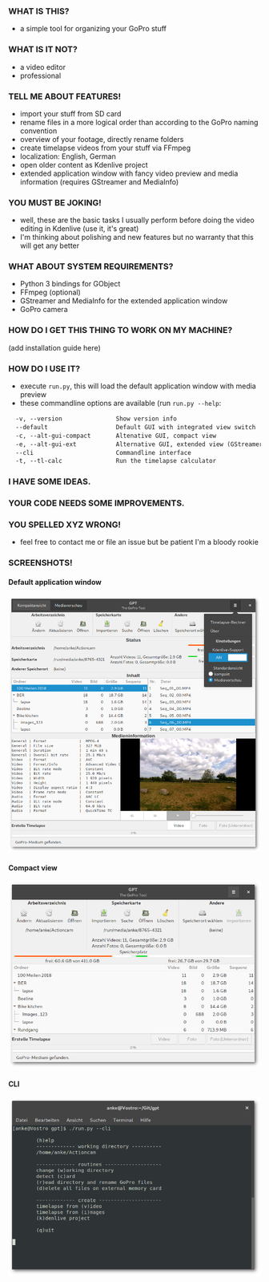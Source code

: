 ### WHAT IS THIS?

- a simple tool for organizing your GoPro stuff

### WHAT IS IT NOT?

- a video editor
- professional

### TELL ME ABOUT FEATURES!

- import your stuff from SD card
- rename files in a more logical order than according to the GoPro naming convention
- overview of your footage, directly rename folders
- create timelapse videos from your stuff via FFmpeg
- localization: English, German
- open older content as Kdenlive project
- extended application window with fancy video preview and media information (requires GStreamer and MediaInfo)

### YOU MUST BE JOKING!

- well, these are the basic tasks I usually perform before doing the video editing in Kdenlive (use it, it's great)
- I'm thinking about polishing and new features but no warranty that this will get any better

### WHAT ABOUT SYSTEM REQUIREMENTS?

- Python 3 bindings for GObject
- FFmpeg (optional)
- GStreamer and MediaInfo for the extended application window
- GoPro camera

### HOW DO I GET THIS THING TO WORK ON MY MACHINE?

(add installation guide here)


### HOW DO I USE IT?

* execute `run.py`, this will load the default application window with media preview
* these commandline options are available (run `run.py --help`:

```txt
  -v, --version               Show version info
  --default                   Default GUI with integrated view switch
  -c, --alt-gui-compact       Altenative GUI, compact view
  -e, --alt-gui-ext           Alternative GUI, extended view (GStreamer preview)
  --cli                       Commandline interface
  -t, --tl-calc               Run the timelapse calculator
```

### I HAVE SOME IDEAS.
### YOUR CODE NEEDS SOME IMPROVEMENTS.
### YOU SPELLED XYZ WRONG!

- feel free to contact me or file an issue but be patient I'm a bloody rookie

### SCREENSHOTS!

#### Default application window

![Default application window v0.5](screenshots/win_v0.5.png)

#### Compact view

![Compact view v0.5](screenshots/compact_v0.5.png)

#### CLI

![CLI v0.5](screenshots/cli_v0.5.png)
